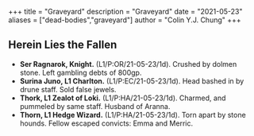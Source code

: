 +++ 
title = "Graveyard" 
description = "Graveyard" 
date = "2021-05-23" 
aliases = ["dead-bodies","graveyard"] 
author = "Colin Y.J. Chung" 
+++

## Herein Lies the Fallen

* **Ser Ragnarok, Knight.** (L1/P:OR/21-05-23/1d). Crushed by dolmen stone. Left gambling debts of 800gp.
* **Surina Juno, L1 Charlton.** (L1/P:EC/21-05-23/1d). Head bashed in by drune staff. Sold false jewels.
* **Thork, L1 Zealot of Loki.** (L1/P:HA/21-05-23/1d). Charmed, and pummeled by same staff. Husband of Aranna.
* **Thorn, L1 Hedge Wizard.** (L1/P:HA/21-05-23/1d). Torn apart by stone hounds. Fellow escaped convicts: Emma and Merric.

